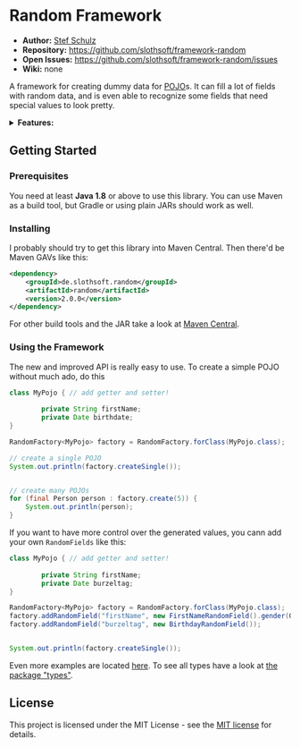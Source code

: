 # Random Framework

- **Author:** [Stef Schulz](mailto:s.schulz@slothsoft.de)
- **Repository:** <https://github.com/slothsoft/framework-random>
- **Open Issues:** <https://github.com/slothsoft/framework-random/issues>
- **Wiki:** none


A framework for creating dummy data for [POJO](https://de.wikipedia.org/wiki/Plain_Old_Java_Object)s. It can fill a lot of fields with random data, and is even able to recognize some fields that need special values to look pretty.

<details><summary><b>Features:</b></summary>
<p>

- `BigDecimal`
- `BigInteger`
- `Date` (and "birthdays", which have another range)
- `Double` and `double`
- `Float` and `float`
- `Integer` and `int`
- `Long` and `long`
- `Short` and `short`
- some special `Strings`
    * cities
    * first names
    * last names
    * streets (with house number)
    
</p>
</details>
     
## Getting Started

### Prerequisites

You need at least **Java 1.8** or above to use this library. You can use Maven as a build tool, but Gradle or using plain JARs should work as well.

### Installing

I probably should try to get this library into Maven Central. Then there'd be Maven GAVs like this:

```xml
<dependency>
	<groupId>de.slothsoft.random</groupId>
	<artifactId>random</artifactId>
	<version>2.0.0</version>
</dependency>
```

For other build tools and the JAR take a look at [Maven Central](https://mvnrepository.com/artifact/junit/junit).


### Using the Framework

The new and improved API is really easy to use. To create a simple POJO without much ado, do this

```java
class MyPojo { // add getter and setter!
	
		private String firstName;
		private Date birthdate;
}

RandomFactory<MyPojo> factory = RandomFactory.forClass(MyPojo.class);

// create a single POJO
System.out.println(factory.createSingle());


// create many POJOs
for (final Person person : factory.create(5)) {
	System.out.println(person);
}
```

If you want to have more control over the generated values, you cann add your own `RandomFields` like this:


```java
class MyPojo { // add getter and setter!
	
		private String firstName;
		private Date burzeltag;
}

RandomFactory<MyPojo> factory = RandomFactory.forClass(MyPojo.class);
factory.addRandomField("firstName", new FirstNameRandomField().gender(Gender.MALE));
factory.addRandomField("burzeltag", new BirthdayRandomField());


System.out.println(factory.createSingle());
```

Even more examples are located [here](random-example/src/main/java/de/slothsoft/random/example). To see all types have a look at [the package "types"](random/src/main/java/de/slothsoft/random/types).


## License

This project is licensed under the MIT License - see the [MIT license](https://opensource.org/licenses/MIT) for details.
